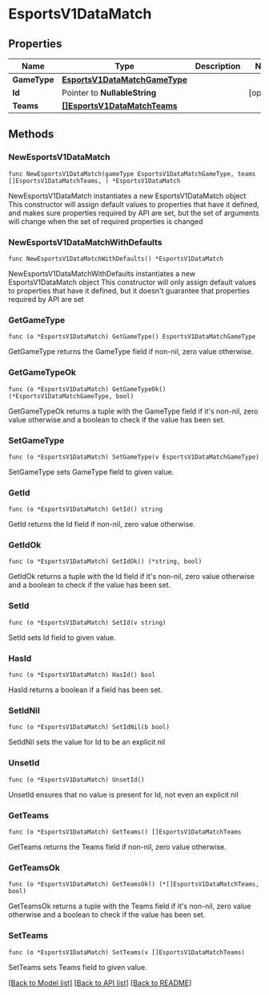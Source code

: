 # EsportsV1DataMatch

## Properties

Name | Type | Description | Notes
------------ | ------------- | ------------- | -------------
**GameType** | [**EsportsV1DataMatchGameType**](EsportsV1DataMatchGameType.md) |  | 
**Id** | Pointer to **NullableString** |  | [optional] 
**Teams** | [**[]EsportsV1DataMatchTeams**](EsportsV1DataMatchTeams.md) |  | 

## Methods

### NewEsportsV1DataMatch

`func NewEsportsV1DataMatch(gameType EsportsV1DataMatchGameType, teams []EsportsV1DataMatchTeams, ) *EsportsV1DataMatch`

NewEsportsV1DataMatch instantiates a new EsportsV1DataMatch object
This constructor will assign default values to properties that have it defined,
and makes sure properties required by API are set, but the set of arguments
will change when the set of required properties is changed

### NewEsportsV1DataMatchWithDefaults

`func NewEsportsV1DataMatchWithDefaults() *EsportsV1DataMatch`

NewEsportsV1DataMatchWithDefaults instantiates a new EsportsV1DataMatch object
This constructor will only assign default values to properties that have it defined,
but it doesn't guarantee that properties required by API are set

### GetGameType

`func (o *EsportsV1DataMatch) GetGameType() EsportsV1DataMatchGameType`

GetGameType returns the GameType field if non-nil, zero value otherwise.

### GetGameTypeOk

`func (o *EsportsV1DataMatch) GetGameTypeOk() (*EsportsV1DataMatchGameType, bool)`

GetGameTypeOk returns a tuple with the GameType field if it's non-nil, zero value otherwise
and a boolean to check if the value has been set.

### SetGameType

`func (o *EsportsV1DataMatch) SetGameType(v EsportsV1DataMatchGameType)`

SetGameType sets GameType field to given value.


### GetId

`func (o *EsportsV1DataMatch) GetId() string`

GetId returns the Id field if non-nil, zero value otherwise.

### GetIdOk

`func (o *EsportsV1DataMatch) GetIdOk() (*string, bool)`

GetIdOk returns a tuple with the Id field if it's non-nil, zero value otherwise
and a boolean to check if the value has been set.

### SetId

`func (o *EsportsV1DataMatch) SetId(v string)`

SetId sets Id field to given value.

### HasId

`func (o *EsportsV1DataMatch) HasId() bool`

HasId returns a boolean if a field has been set.

### SetIdNil

`func (o *EsportsV1DataMatch) SetIdNil(b bool)`

 SetIdNil sets the value for Id to be an explicit nil

### UnsetId
`func (o *EsportsV1DataMatch) UnsetId()`

UnsetId ensures that no value is present for Id, not even an explicit nil
### GetTeams

`func (o *EsportsV1DataMatch) GetTeams() []EsportsV1DataMatchTeams`

GetTeams returns the Teams field if non-nil, zero value otherwise.

### GetTeamsOk

`func (o *EsportsV1DataMatch) GetTeamsOk() (*[]EsportsV1DataMatchTeams, bool)`

GetTeamsOk returns a tuple with the Teams field if it's non-nil, zero value otherwise
and a boolean to check if the value has been set.

### SetTeams

`func (o *EsportsV1DataMatch) SetTeams(v []EsportsV1DataMatchTeams)`

SetTeams sets Teams field to given value.



[[Back to Model list]](../README.md#documentation-for-models) [[Back to API list]](../README.md#documentation-for-api-endpoints) [[Back to README]](../README.md)


